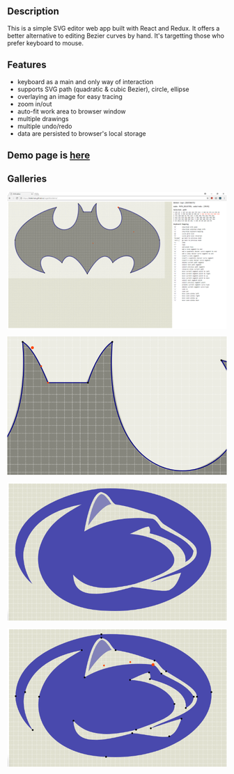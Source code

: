 ## Description
This is a simple SVG editor web app built with React and Redux. It offers a better alternative to editing Bezier curves by hand. It's targetting those who prefer keyboard to mouse.

## Features
- keyboard as a main and only way of interaction
- supports SVG path (quadratic & cubic Bezier), circle, ellipse
- overlaying an image for easy tracing
- zoom in/out
- auto-fit work area to browser window
- multiple drawings
- multiple undo/redo
- data are persisted to browser's local storage

## Demo page is [here](https://ktakiman.github.io/svgeditordemo/)

## Galleries

![screenshot 1](screenshots/batmanlogo1.png?raw=true "Screenshot 1")

![screenshot 2](screenshots/batmanlogo2.png?raw=true "Screenshot 2")

![screenshot 3](screenshots/psulogo1.png?raw=true "Screenshot 3")

![screenshot 4](screenshots/psulogo2.png?raw=true "Screenshot 4")
